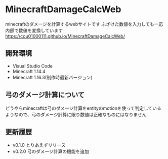 # MinecraftDamageCalcWeb
minecraftのダメージを計算するwebサイトです
ふざけた数値を入力しても一応内部で数値を変換しています
https://cou01000111.github.io/MinecraftDamageCalcWeb/

## 開発環境
+ Visual Studio Code
+ Minecraft 1.14.4
+ Minecraft 1.16.3(制作時最新バージョン)

## 弓のダメージ計算について
どうやらminecraftは弓のダメージ計算をentityのmotionを使って判定しているようなので、弓のダメージ計算に限り数値は正確なものにはなりません

## 更新履歴
+ v0.1.0 とりあえずリリース
+ v0.2.0 弓のダメージ計算の機能を追加 
